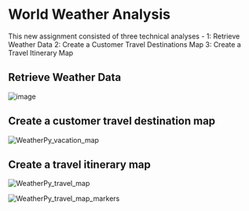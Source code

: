 # World Weather Analysis
This new assignment consisted of three technical analyses - 
1: Retrieve Weather Data
2: Create a Customer Travel Destinations Map
3: Create a Travel Itinerary Map

## Retrieve Weather Data 

![image](https://user-images.githubusercontent.com/92342751/145606023-0a3264ce-fc4b-4dd5-84ff-4fb3b8a3ee66.png)

## Create a customer travel destination map

![WeatherPy_vacation_map](https://user-images.githubusercontent.com/92342751/145606119-b109a0cf-a1ab-4198-b777-9309f1d82ad4.png)

## Create a travel itinerary map

![WeatherPy_travel_map](https://user-images.githubusercontent.com/92342751/145606629-321e4f34-9147-4b1b-99a4-08f5bf56e2ad.png)


![WeatherPy_travel_map_markers](https://user-images.githubusercontent.com/92342751/145606195-debc44fc-bd68-4f64-9f3a-e212504850a7.png)


